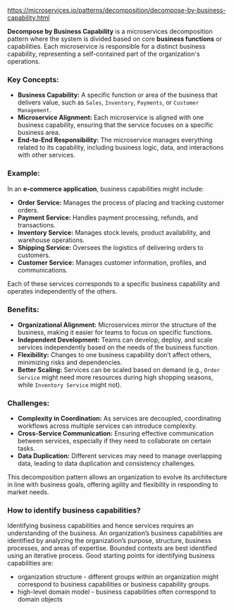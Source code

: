 https://microservices.io/patterns/decomposition/decompose-by-business-capability.html

**Decompose by Business Capability** is a microservices decomposition pattern where the system is divided based on core **business functions** or capabilities. Each microservice is responsible for a distinct business capability, representing a self-contained part of the organization's operations.

### Key Concepts:

- **Business Capability:** A specific function or area of the business that delivers value, such as `Sales`, `Inventory`, `Payments`, or `Customer Management`.
- **Microservice Alignment:** Each microservice is aligned with one business capability, ensuring that the service focuses on a specific business area.
- **End-to-End Responsibility:** The microservice manages everything related to its capability, including business logic, data, and interactions with other services.

### Example:

In an **e-commerce application**, business capabilities might include:

- **Order Service:** Manages the process of placing and tracking customer orders.
- **Payment Service:** Handles payment processing, refunds, and transactions.
- **Inventory Service:** Manages stock levels, product availability, and warehouse operations.
- **Shipping Service:** Oversees the logistics of delivering orders to customers.
- **Customer Service:** Manages customer information, profiles, and communications.

Each of these services corresponds to a specific business capability and operates independently of the others.

### Benefits:

- **Organizational Alignment:** Microservices mirror the structure of the business, making it easier for teams to focus on specific functions.
- **Independent Development:** Teams can develop, deploy, and scale services independently based on the needs of the business function.
- **Flexibility:** Changes to one business capability don’t affect others, minimizing risks and dependencies.
- **Better Scaling:** Services can be scaled based on demand (e.g., `Order Service` might need more resources during high shopping seasons, while `Inventory Service` might not).

### Challenges:

- **Complexity in Coordination:** As services are decoupled, coordinating workflows across multiple services can introduce complexity.
- **Cross-Service Communication:** Ensuring effective communication between services, especially if they need to collaborate on certain tasks.
- **Data Duplication:** Different services may need to manage overlapping data, leading to data duplication and consistency challenges.

This decomposition pattern allows an organization to evolve its architecture in line with business goals, offering agility and flexibility in responding to market needs.

### How to identify business capabilities? 

Identifying business capabilities and hence services requires an understanding of the business. An organization’s business capabilities are identified by analyzing the organization’s purpose, structure, business processes, and areas of expertise. Bounded contexts are best identified using an iterative process. Good starting points for identifying business capabilities are:
- organization structure - different groups within an organization might correspond to business capabilities or business capability groups.
- high-level domain model - business capabilities often correspond to domain objects
